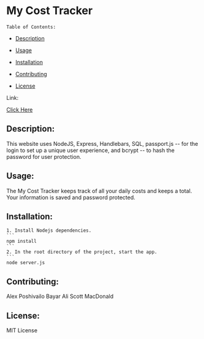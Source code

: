 # My Cost Tracker

    Table of Contents:
  
  - [Description](#description)
  
  - [Usage](#usage)
  
  - [Installation](#installation)
    
  - [Contributing](#contributing)
  
  - [License](#license)
  
Link:
   
[Click Here]("https://my-cost-tracker.herokuapp.com/")
  
## Description:
  

This website uses NodeJS, Express, Handlebars, SQL, passport.js -- for the login to set up a unique user experience, and bcrypt -- to hash the password for user protection. 
  
## Usage:
    
The My Cost Tracker keeps track of all your daily costs and keeps a total. 
Your information is saved and password protected.        
  
## Installation:

    1. Install Nodejs dependencies.
    ```
    npm install
    ```
    2. In the root directory of the project, start the app.
    ```
    node server.js
  
## Contributing:
  
  Alex Poshivailo
  Bayar Ali
  Scott MacDonald

## License:

MIT License
  
